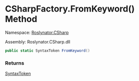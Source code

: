 # CSharpFactory\.FromKeyword\(\) Method

Namespace: [Roslynator.CSharp](../../README.md)

Assembly: Roslynator\.CSharp\.dll

```csharp
public static SyntaxToken FromKeyword()
```

### Returns

[SyntaxToken](https://docs.microsoft.com/en-us/dotnet/api/microsoft.codeanalysis.syntaxtoken)

